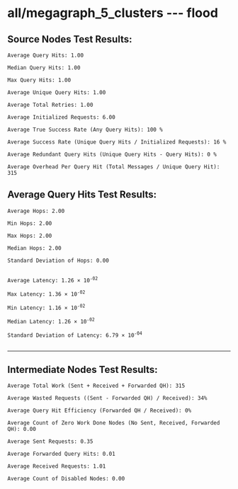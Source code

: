 # all/megagraph_5_clusters --- flood
## Source Nodes Test Results:
	Average Query Hits: 1.00

	Median Query Hits: 1.00

	Max Query Hits: 1.00

	Average Unique Query Hits: 1.00

	Average Total Retries: 1.00

	Average Initialized Requests: 6.00

	Average True Success Rate (Any Query Hits): 100 %

	Average Success Rate (Unique Query Hits / Initialized Requests): 16 %

	Average Redundant Query Hits (Unique Query Hits - Query Hits): 0 %

	Average Overhead Per Query Hit (Total Messages / Unique Query Hit): 315



## Average Query Hits Test Results:
<pre><code>Average Hops: 2.00

Min Hops: 2.00

Max Hops: 2.00

Median Hops: 2.00

Standard Deviation of Hops: 0.00


Average Latency: 1.26 × 10<sup>-02</sup>

Max Latency: 1.36 × 10<sup>-02</sup>

Min Latency: 1.16 × 10<sup>-02</sup>

Median Latency: 1.26 × 10<sup>-02</sup>

Standard Deviation of Latency: 6.79 × 10<sup>-04</sup>

</code></pre>

---------------------------------------------
## Intermediate Nodes Test Results:

	Average Total Work (Sent + Received + Forwarded QH): 315

	Average Wasted Requests ((Sent - Forwarded QH) / Received): 34%

	Average Query Hit Efficiency (Forwarded QH / Received): 0%

	Average Count of Zero Work Done Nodes (No Sent, Received, Forwarded QH): 0.00

	Average Sent Requests: 0.35

	Average Forwarded Query Hits: 0.01

	Average Received Requests: 1.01

	Average Count of Disabled Nodes: 0.00

